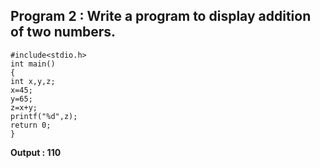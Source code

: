 ## Program 2 : Write a program to display addition of two numbers.
```
#include<stdio.h>
int main()
{
int x,y,z;
x=45;
y=65;
z=x+y;
printf("%d",z);
return 0;
}
```
**Output : 110**
